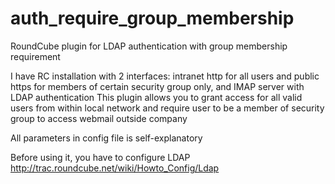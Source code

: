 # auth_require_group_membership
RoundCube plugin for LDAP authentication with group membership requirement

I have RC installation with 2 interfaces: intranet http for all users and public https for members of certain security group only, and IMAP server with LDAP authentication
This plugin allows you to grant access for all valid users from within local network and require user to be a member of security group to access webmail outside company

All parameters in config file is self-explanatory

Before using it, you have to configure LDAP
http://trac.roundcube.net/wiki/Howto_Config/Ldap
